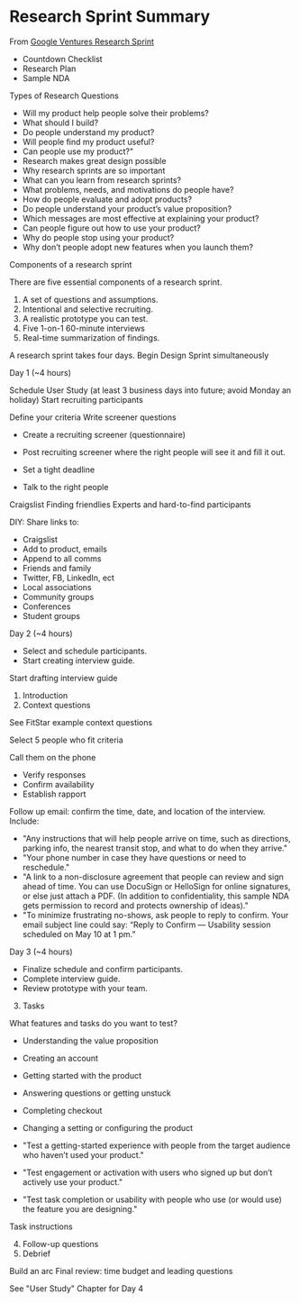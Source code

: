 # Research Sprint Summary

From [Google Ventures Research Sprint](http://www.gv.com/lib/the-gv-research-sprint-a-4-day-process-for-answering-important-startup-questions)

* Countdown Checklist
* Research Plan
* Sample NDA

Types of Research Questions
* Will my product help people solve their problems? 
* What should I build?
* Do people understand my product? 
* Will people find my product useful? 
* Can people use my product?"
* Research makes great design possible
* Why research sprints are so important
* What can you learn from research sprints?
* What problems, needs, and motivations do people have?
* How do people evaluate and adopt products?
* Do people understand your product’s value proposition?
* Which messages are most effective at explaining your product?
* Can people figure out how to use your product?
* Why do people stop using your product?
* Why don’t people adopt new features when you launch them?

Components of a research sprint

There are five essential components of a research sprint.

1. A set of questions and assumptions. 
2. Intentional and selective recruiting. 
3. A realistic prototype you can test. 
4. Five 1-on-1 60-minute interviews 
5. Real-time summarization of findings. 

A research sprint takes four days.
Begin Design Sprint simultaneously

Day 1 (~4 hours)

Schedule User Study (at least 3 business days into future; avoid Monday an holiday)
Start recruiting participants

Define your criteria
Write screener questions

* Create a recruiting screener (questionnaire)
* Post recruiting screener where the right people will see it and fill it out.
 
* Set a tight deadline
* Talk to the right people

Craigslist
Finding friendlies
Experts and hard-to-find participants

DIY: Share links to:
* Craigslist
* Add to product, emails
* Append to all comms
* Friends and family
* Twitter, FB, LinkedIn, ect
* Local associations
* Community groups
* Conferences
* Student groups

Day 2 (~4 hours)

* Select and schedule participants.
* Start creating interview guide.

Start drafting interview guide

1. Introduction
2. Context questions

See FitStar example context questions

Select 5 people who fit criteria

Call them on the phone

* Verify responses
* Confirm availability
* Establish rapport

Follow up email: confirm the time, date, and location of the interview. Include:

* "Any instructions that will help people arrive on time, such as directions, parking info, the nearest transit stop, and what to do when they arrive."
* "Your phone number in case they have questions or need to reschedule."
* "A link to a non-disclosure agreement that people can review and sign ahead of time. You can use DocuSign or HelloSign for online signatures, or else just attach a PDF. (In addition to confidentiality, this sample NDA gets permission to record and protects ownership of ideas)."
* "To minimize frustrating no-shows, ask people to reply to confirm. Your email subject line could say: “Reply to Confirm — Usability session scheduled on May 10 at 1 pm.”

Day 3 (~4 hours)

* Finalize schedule and confirm participants.
* Complete interview guide.
* Review prototype with your team.

3. Tasks

What features and tasks do you want to test?

* Understanding the value proposition
* Creating an account
* Getting started with the product
* Answering questions or getting unstuck
* Completing checkout
* Changing a setting or configuring the product

* "Test a getting-started experience with people from the target audience who haven’t used your product."
* "Test engagement or activation with users who signed up but don’t actively use your product."
* "Test task completion or usability with people who use (or would use) the feature you are designing."

Task instructions

4. Follow-up questions
5. Debrief

Build an arc
Final review: time budget and leading questions

See "User Study" Chapter for Day 4





